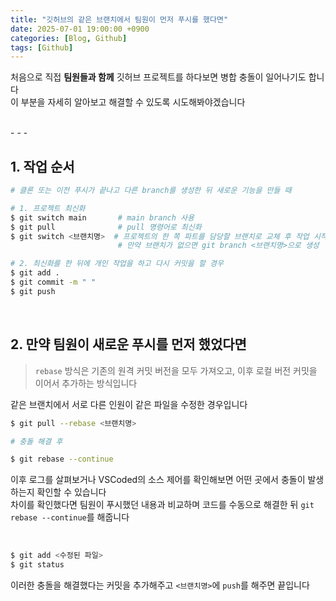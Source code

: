 ```yaml
---
title: "깃허브의 같은 브랜치에서 팀원이 먼저 푸시를 했다면"
date: 2025-07-01 19:00:00 +0900
categories: [Blog, Github]
tags: [Github]
---
```

   
처음으로 직접 **팀원들과 함께** 깃허브 프로젝트를 하다보면 병합 충돌이 일어나기도 합니다   
이 부분을 자세히 알아보고 해결할 수 있도록 시도해봐야겠습니다   

<br>
- - -

## 1. 작업 순서

```bash
# 클론 또는 이전 푸시가 끝나고 다른 branch를 생성한 뒤 새로운 기능을 만들 때

# 1. 프로젝트 최신화
$ git switch main       # main branch 사용
$ git pull              # pull 명령어로 최신화
$ git switch <브랜치명>  # 프로젝트의 한 쪽 파트를 담당할 브랜치로 교체 후 작업 시작
                        # 만약 브랜치가 없으면 git branch <브랜치명>으로 생성

# 2. 최신화를 한 뒤에 개인 작업을 하고 다시 커밋을 할 경우
$ git add .
$ git commit -m " "
$ git push
```

<br>

## 2. 만약 팀원이 새로운 푸시를 먼저 했었다면   

> `rebase` 방식은 기존의 원격 커밋 버전을 모두 가져오고, 이후 로컬 버전 커밋을 이어서 추가하는 방식입니다   

같은 브랜치에서 서로 다른 인원이 같은 파일을 수정한 경우입니다   
   
```bash
$ git pull --rebase <브랜치명>

# 충돌 해결 후

$ git rebase --continue
```

이후 로그를 살펴보거나 VSCoded의 소스 제어를 확인해보면 어떤 곳에서 충돌이 발생하는지 확인할 수 있습니다   
차이를 확인했다면 팀원이 푸시했던 내용과 비교하며 코드를 수동으로 해결한 뒤 `git rebase --continue`를 해줍니다   

<br>

```bash
$ git add <수정된 파일>
$ git status
```
이러한 충돌을 해결했다는 커밋을 추가해주고 `<브랜치명>`에 `push`를 해주면 끝입니다   
